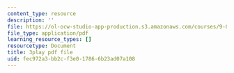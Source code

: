 ```yaml
---
content_type: resource
description: ''
file: https://ol-ocw-studio-app-production.s3.amazonaws.com/courses/9-00sc-introduction-to-psychology-fall-2011/fec972a3bb2cf3e017866b23ad07a108_MYMYXhR2Ppw.pdf
file_type: application/pdf
learning_resource_types: []
resourcetype: Document
title: 3play pdf file
uid: fec972a3-bb2c-f3e0-1786-6b23ad07a108
---
```

